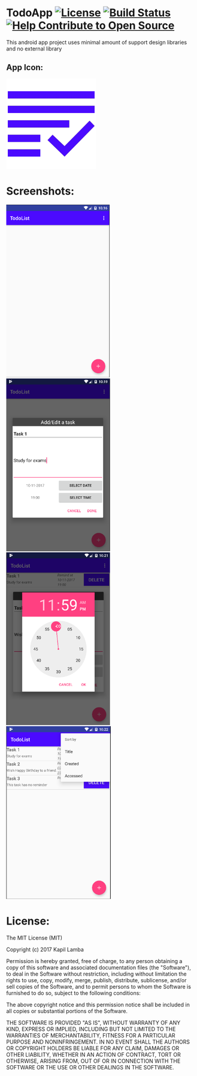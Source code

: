# TodoApp [![License](http://img.shields.io/badge/license-MIT-green.svg?style=flat)]() [![Build Status](https://travis-ci.com/kapillamba4/TodoApp.svg?token=yYsQueBytN9ZixGZais6&branch=master)](https://travis-ci.com/kapillamba4/TodoApp) [![Help Contribute to Open Source](https://www.codetriage.com/kapillamba4/todoapp/badges/users.svg)](https://www.codetriage.com/kapillamba4/todoapp)

This android app project uses minimal amount of support design libraries and no external library
## App Icon:
<img src="/screenshots/todo_icon.png"/>


# Screenshots:
<img src="/screenshots/screenshot1.png" height="460px"/> <img src="/screenshots/screenshot2.png"  height="460px"/> <img src="/screenshots/screenshot3.png"  height="460px"/> <img src="/screenshots/screenshot4.png"  height="460px"/>


# License:
The MIT License (MIT)

Copyright (c) 2017 Kapil Lamba

Permission is hereby granted, free of charge, to any person obtaining a copy
of this software and associated documentation files (the "Software"), to deal
in the Software without restriction, including without limitation the rights
to use, copy, modify, merge, publish, distribute, sublicense, and/or sell
copies of the Software, and to permit persons to whom the Software is
furnished to do so, subject to the following conditions:

The above copyright notice and this permission notice shall be included in all
copies or substantial portions of the Software.

THE SOFTWARE IS PROVIDED "AS IS", WITHOUT WARRANTY OF ANY KIND, EXPRESS OR
IMPLIED, INCLUDING BUT NOT LIMITED TO THE WARRANTIES OF MERCHANTABILITY,
FITNESS FOR A PARTICULAR PURPOSE AND NONINFRINGEMENT. IN NO EVENT SHALL THE
AUTHORS OR COPYRIGHT HOLDERS BE LIABLE FOR ANY CLAIM, DAMAGES OR OTHER
LIABILITY, WHETHER IN AN ACTION OF CONTRACT, TORT OR OTHERWISE, ARISING FROM,
OUT OF OR IN CONNECTION WITH THE SOFTWARE OR THE USE OR OTHER DEALINGS IN THE
SOFTWARE.

